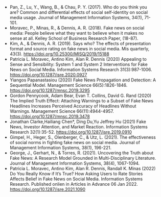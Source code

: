 - Pan, Z., Lu, Y., Wang, B., & Chau, P. Y. (2017). Who do you think you are? Common and differential effects of social self-identity on social media usage. Journal of Management Information Systems, 34(1), 71-101.
- Moravec, P., Minas, R., & Dennis, A. R. (2018). Fake news on social media: People believe what they want to believe when it makes no sense at all. Kelley School of Business Research Paper, (18-87).
- Kim, A., & Dennis, A. R. (2019). Says who? The effects of presentation format and source rating on fake news in social media. Mis quarterly, 43(3). https://doi.org/10.25300/MISQ/2019/15188
- Patricia L. Moravec, Antino Kim, Alan R. Dennis (2020) Appealing to Sense and Sensibility: System 1 and System 2 Interventions for Fake News on Social Media. Information Systems Research 31(3):987-1006. https://doi.org/10.1287/isre.2020.0927
- Yiangos Papanastasiou (2020) Fake News Propagation and Detection: A Sequential Model. Management Science 66(5):1826-1846. https://doi.org/10.1287/mnsc.2019.3295
- Gordon Pennycook, Adam Bear, Evan T. Collins, David G. Rand (2020) The Implied Truth Effect: Attaching Warnings to a Subset of Fake News Headlines Increases Perceived Accuracy of Headlines Without Warnings. Management Science 66(11):4944-4957. https://doi.org/10.1287/mnsc.2019.3478
- Jonathan Clarke,Hailiang Chen*, Ding Du,Yu Jeffrey Hu (2021) Fake News, Investor Attention, and Market Reaction. Information Systems Research 32(1):35-52. https://doi.org/10.1287/isre.2019.0910
- Gimpel, H., Heger, S., Olenberger, C., & Utz, L. (2021). The effectiveness of social norms in fighting fake news on social media. Journal of Management Information Systems, 38(1), 196-221.
- George, J., Gerhart, N., & Torres, R. (2021). Uncovering the Truth about Fake News: A Research Model Grounded in Multi-Disciplinary Literature. Journal of Management Information Systems, 38(4), 1067-1094.
- Patricia L. Moravec, Antino Kim, Alan R. Dennis, Randall K. Minas (2022) Do You Really Know if It’s True? How Asking Users to Rate Stories Affects Belief in Fake News on Social Media. Information Systems Research. Published onlien in Articles in Advance 06 Jan 2022. https://doi.org/10.1287/isre.2021.1090
